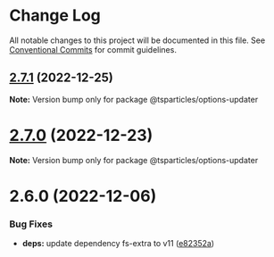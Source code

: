 # Change Log

All notable changes to this project will be documented in this file.
See [Conventional Commits](https://conventionalcommits.org) for commit guidelines.

## [2.7.1](https://github.com/matteobruni/tsparticles/compare/@tsparticles/options-updater@2.7.0...@tsparticles/options-updater@2.7.1) (2022-12-25)

**Note:** Version bump only for package @tsparticles/options-updater

# [2.7.0](https://github.com/matteobruni/tsparticles/compare/@tsparticles/options-updater@2.6.0...@tsparticles/options-updater@2.7.0) (2022-12-23)

**Note:** Version bump only for package @tsparticles/options-updater

# 2.6.0 (2022-12-06)

### Bug Fixes

-   **deps:** update dependency fs-extra to v11 ([e82352a](https://github.com/matteobruni/tsparticles/commit/e82352a685960603a58fb222f91d157ee65967de))
